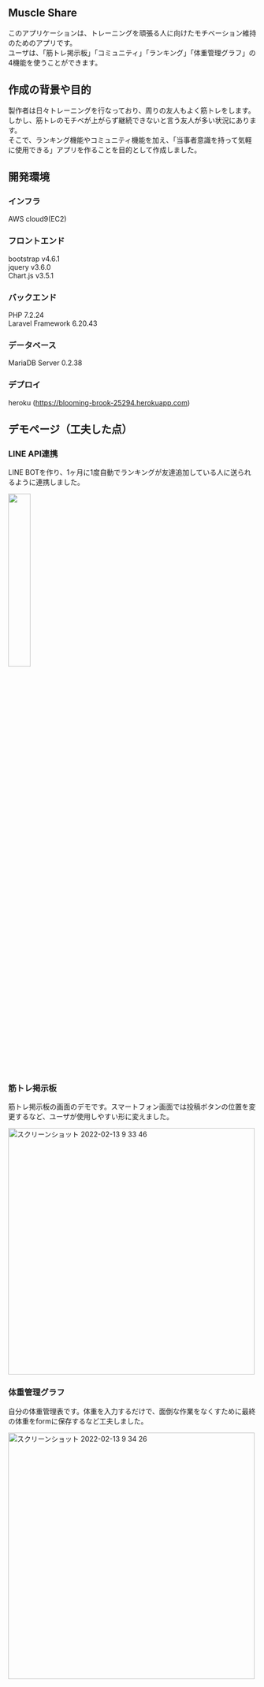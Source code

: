 
## Muscle Share

このアプリケーションは、トレーニングを頑張る人に向けたモチベーション維持のためのアプリです。<br>
ユーザは、「筋トレ掲示板」「コミュニティ」「ランキング」「体重管理グラフ」の4機能を使うことができます。<br>

## 作成の背景や目的

製作者は日々トレーニングを行なっており、周りの友人もよく筋トレをします。<br>
しかし、筋トレのモチベが上がらず継続できないと言う友人が多い状況にあります。<br>
そこで、ランキング機能やコミュニティ機能を加え、「当事者意識を持って気軽に使用できる」アプリを作ることを目的として作成しました。<br>

## 開発環境

### インフラ

AWS cloud9(EC2)

### フロントエンド

bootstrap v4.6.1<br>
jquery v3.6.0<br>
Chart.js v3.5.1

### バックエンド

PHP 7.2.24<br>
Laravel Framework 6.20.43

### データベース

MariaDB Server 0.2.38

### デプロイ

heroku (https://blooming-brook-25294.herokuapp.com)

## デモページ（工夫した点）

### LINE API連携
LINE BOTを作り、1ヶ月に1度自動でランキングが友達追加している人に送られるように連携しました。

<img src="https://user-images.githubusercontent.com/66857971/153733305-846fd6d1-9bce-49cc-8513-47021a51879a.jpg" width="30%">

### 筋トレ掲示板
筋トレ掲示板の画面のデモです。スマートフォン画面では投稿ボタンの位置を変更するなど、ユーザが使用しやすい形に変えました。

<img width="500" alt="スクリーンショット 2022-02-13 9 33 46" src="https://user-images.githubusercontent.com/66857971/153733388-45ca1903-9955-46aa-91b9-a7f0878a5606.png">

### 体重管理グラフ
自分の体重管理表です。体重を入力するだけで、面倒な作業をなくすために最終の体重をformに保存するなど工夫しました。

<img width="500" alt="スクリーンショット 2022-02-13 9 34 26" src="https://user-images.githubusercontent.com/66857971/153733393-e3eea6db-68a3-4c2d-a3e3-8f6459f4b807.png">
